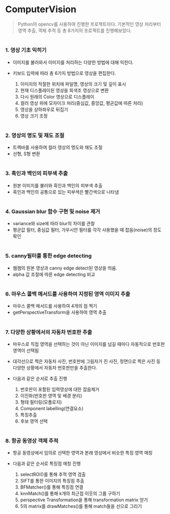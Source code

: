 # ComputerVision
> Python의 opencv를 사용하여 진행한 프로젝트이다. 기본적인 영상 처리부터 영역 추출, 객체 추적 등 총 8가지의 프로젝트를 진행해보았다.  

#
### 1. 영상 기초 익히기
* 이미지를 불러와서 이미지를 처리하는 다양한 방법에 대해 익힌다. 
* 키보드 입력에 따라 총 6가지 방법으로 영상을 편집한다.  


  1. 이미지의 적절한 위치에 파일명, 영상의 크기 및 깊이 표시
  2. 현재 디스플레이된 영상을 회색조 영상으로 변환
  3. 다시 원래의 Color 영상으로 디스플레이
  4. 컬러 영상 위에 모자이크 처리(중심값, 중앙값, 평균값에 따른 처리)
  5. 영상을 상하좌우로 뒤집기
  6. 영상 크기 조정

#
### 2. 영상의 명도 및 채도 조절
* 트랙바를 사용하여 컬러 영상의 명도와 채도 조절  
* 선형, S형 변환

#

### 3. 흑인과 백인의 피부색 추출
* 원본 이미지를 불러와 흑인과 백인의 피부색 추출  
* 흑인과 백인의 공통으로 있는 피부색은 빨간색으로 나타냄
#

### 4. Gaussian blur 함수 구현 및 noise 제거
* variance와 size에 따라 blur의 차이를 관찰  
* 평균값 필터, 중심값 필터, 가우시안 필터를 각각 사용했을 때 잡음(noise)의 정도 확인

#
### 5. canny필터를 통한 edge detecting
* 웹캠의 원본 영상과 canny edge detect된 영상을 띄움.  
* alpha 값 조절에 따른 edge detecting 비교

#
### 6. 마우스 콜백 메서드를 사용하여 지정된 영역 이미지 추출
* 마우스 콜백 메서드를 사용하여 4개의 점 찍기  
* getPerspectiveTransform을 사용하여 영역 추출

#
### 7. 다양한 상황에서의 자동차 번호판 추출
* 마우스로 직접 영역을 선택하는 것이 아닌 이미지를 넘길 때마다 자동적으로 번호판 영역이 선택됨 


* 대각선으로 찍은 자동차 사진, 번호판에 그림자가 진 사진, 정면으로 찍은 사진 등 다양한 상황에서 자동차 번호판만을 추출한다. 


* 다음과 같은 순서로 추출 진행

	 1. 번호판이 포함된 입력영상에 대한 잡음제거
	 2. 이진화(번호판 영역 및 배경 분리)
	 3. 형태 필터링(모폴로지)
	 4. Component labelling(연결요소)
	 5. 특징추출
	 6. 후보 영역 선택

#
### 8. 항공 동영상 객체 추적
* 항공 동영상에서 임의로 선택한 영역과 본래 영상에서 비슷한 특징 영역 매칭  
* 다음과 같은 순서로 특징점 매칭 진행


	 1. selectROI()를 통해 추적 영역 검출
	 2. SIFT를 통한 이미지의 특징점 추출
	 3. BFMatcher()를 통해 특징점 연결
	 4. knnMatch()를 통해 k개의 최근접 이웃의 그룹 구하기
	 5. perspective Transformation을 통해 transformation matrix 얻기
	 6. 5의 matrix를 drawMatches()를 통해 match들을 선으로 그리기



